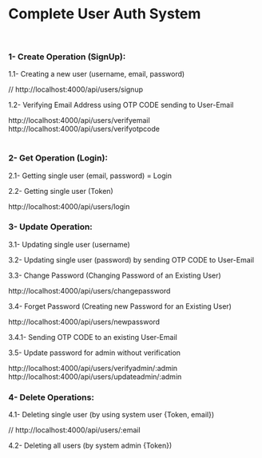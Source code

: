 <h1>Complete User Auth System</h1>
<br/>
<h3>1- Create Operation (SignUp):</h3>
<p>1.1- Creating a new user (username, email, password)</p>
<a>// http://localhost:4000/api/users/signup</a>
<p>1.2- Verifying Email Address using OTP CODE sending to User-Email</p>
<a>http://localhost:4000/api/users/verifyemail</a>
<a>http://localhost:4000/api/users/verifyotpcode</a>
<br/>
<br/>
<h3>2- Get Operation (Login):</h3>
<p>2.1- Getting single user (email, password) = Login</p>
<p>2.2- Getting single user (Token)</p>
<a>http://localhost:4000/api/users/login</a>
<br/>
<h3>3- Update Operation:</h3>
<p>3.1- Updating single user (username)</p>
<p>3.2- Updating single user (password) by sending OTP CODE to User-Email</p>
<p>3.3- Change Password (Changing Password of an Existing User)</p>
<a>http://localhost:4000/api/users/changepassword</a>
<p>3.4- Forget Password (Creating new Password for an Existing User)</p>
<a>http://localhost:4000/api/users/newpassword</a>
<p>3.4.1- Sending OTP CODE to an existing User-Email</p>
<p>3.5- Update password for admin without verification</p>
<a>http://localhost:4000/api/users/verifyadmin/:admin</a>
<a>http://localhost:4000/api/users/updateadmin/:admin</a>
<br/>
<h3>4- Delete Operations:</h3>
<p>4.1- Deleting single user (by using system user {Token, email})</p>
<a>// http://localhost:4000/api/users/:email</a>
<p>4.2- Deleting all  users (by system admin {Token})</p>

